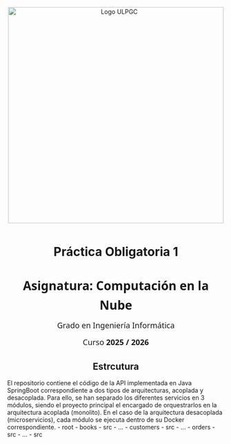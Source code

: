 <div align="center">
  <img src="https://www.eii.ulpgc.es/sites/default/files/eii-acron-mod.png"
       alt="Logo ULPGC"
       width="500"
       style="margin-bottom: 10px;">
</div>

<h1 align="center">Práctica Obligatoria 1</h1>

<div align="center" style="font-family: 'Segoe UI', sans-serif; line-height: 1.6; margin-top: 30px;">
  <h2 style="font-size: 28px; margin-bottom: 10px;">
    Asignatura: <span>Computación en la Nube</span>
  </h2>
  <p style="font-size: 18px; margin: 4px 0;">
    Grado en Ingeniería Informática
  </p>
  <p style="font-size: 18px; margin-top: 10px;">
    Curso <strong>2025 / 2026</strong>
  </p>
</div>

<h2 align="center">Estrcutura</h2>
El repositorio contiene el código de la API implementada en Java SpringBoot correspondiente a dos tipos de arquitecturas, acoplada y desacoplada. Para ello, se han separado los diferentes servicios en 3 módulos, siendo el proyecto principal el encargado de orquestrarlos en la arquitectura acoplada (monolito). En el caso de la arquitectura desacoplada (microservicios), cada módulo se ejecuta dentro de su Docker correspondiente.
- root
  - books
    - src
    - ...
  - customers
    - src
    - ...
  - orders
    - src
    - ...
  - src